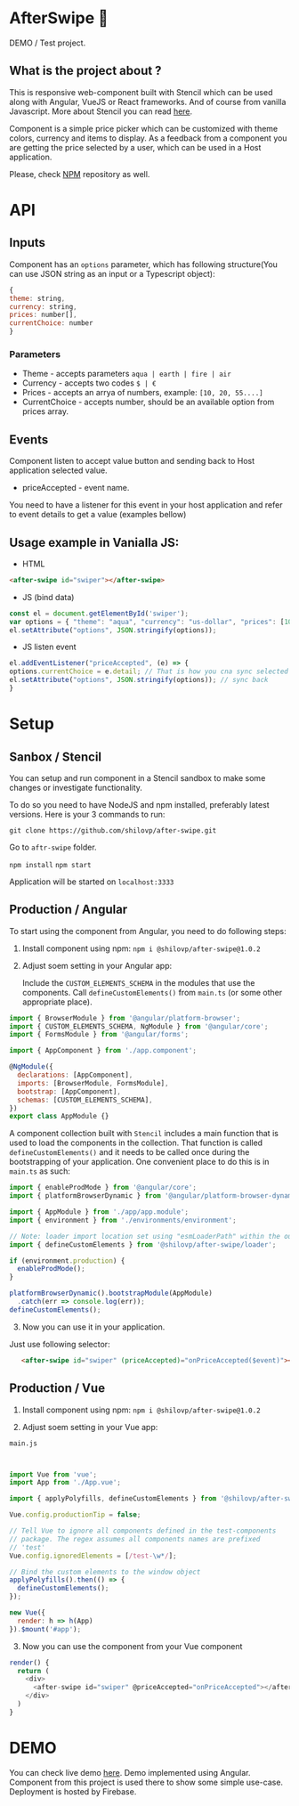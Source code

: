 # AfterSwipe 🚀

DEMO / Test project. 

## What is the project about ? 

This is responsive web-component built with Stencil which can be used along with Angular, VueJS or React frameworks. And of course from vanilla Javascript.
More about Stencil you can read [here](https://stenciljs.com/).

Component is a simple price picker which can be customized with theme colors, currency and items to display. As a feedback from a component you are getting the price selected by a user, which can be used in a Host application.

Please, check [NPM](https://www.npmjs.com/package/@shilovp/after-swipe) repository as well. 

# API 

## Inputs

Component has an `options` parameter, which has following structure(You can use JSON string as an input or a Typescript object):

```javascript
{
theme: string,
currency: string,
prices: number[],
currentChoice: number
}
```

### Parameters

- Theme - accepts parameters `aqua | earth | fire | air`
- Currency - accepts two codes `$ | €`
- Prices - accepts an arrya of numbers, example: `[10, 20, 55....]`
- CurrentChoice - accepts number, should be an available option from prices array. 

## Events

Component listen to accept value button and sending back to Host application selected value. 

- priceAccepted - event name. 

You need to have a listener for this event in your host application and refer to event details to get a value (examples bellow)


## Usage example in Vanialla JS: 

- HTML
```html
<after-swipe id="swiper"></after-swipe>
```

- JS (bind data)

```javascript
const el = document.getElementById('swiper');
var options = { "theme": "aqua", "currency": "us-dollar", "prices": [10, 15, 22, 25, 50, 55, 125, 200, 375, 500, 1500], "currentChoice": 55, "emitOnChange": true }
el.setAttribute("options", JSON.stringify(options));
```

- JS listen event

```javascript
el.addEventListener("priceAccepted", (e) => {
options.currentChoice = e.detail; // That is how you cna sync selected price with your host app data
el.setAttribute("options", JSON.stringify(options)); // sync back
}
```

# Setup

## Sanbox / Stencil 

You can setup and run component in a Stencil sandbox to make some changes or investigate functionality. 

To do so you need to have NodeJS and npm installed, preferably latest versions. 
Here is your 3 commands to run: 

`git clone https://github.com/shilovp/after-swipe.git`

Go to `aftr-swipe` folder. 

`npm install`
`npm start`

Application will be started on `localhost:3333`

## Production / Angular

To start using the component from Angular, you need to do following steps: 

1. Install component using npm: 
`npm i @shilovp/after-swipe@1.0.2`

2. Adjust soem setting in your Angular app: 


    Include the `CUSTOM_ELEMENTS_SCHEMA` in the modules that use the components.
    Call `defineCustomElements()` from `main.ts` (or some other appropriate place).

```javascript
import { BrowserModule } from '@angular/platform-browser';
import { CUSTOM_ELEMENTS_SCHEMA, NgModule } from '@angular/core';
import { FormsModule } from '@angular/forms';

import { AppComponent } from './app.component';

@NgModule({
  declarations: [AppComponent],
  imports: [BrowserModule, FormsModule],
  bootstrap: [AppComponent],
  schemas: [CUSTOM_ELEMENTS_SCHEMA],
})
export class AppModule {}

```

A component collection built with `Stencil` includes a main function that is used to load the components in the collection. That function is called `defineCustomElements()` and it needs to be called once during the bootstrapping of your application. One convenient place to do this is in `main.ts` as such:

```javascript
import { enableProdMode } from '@angular/core';
import { platformBrowserDynamic } from '@angular/platform-browser-dynamic';

import { AppModule } from './app/app.module';
import { environment } from './environments/environment';

// Note: loader import location set using "esmLoaderPath" within the output target config
import { defineCustomElements } from '@shilovp/after-swipe/loader';

if (environment.production) {
  enableProdMode();
}

platformBrowserDynamic().bootstrapModule(AppModule)
  .catch(err => console.log(err));
defineCustomElements();
```


3. Now you can use it in your application. 

Just use following selector: 

```html 
   <after-swipe id="swiper" (priceAccepted)="onPriceAccepted($event)"></after-swipe>
```

## Production / Vue

1. Install component using npm: 
`npm i @shilovp/after-swipe@1.0.2`


2. Adjust soem setting in your Vue app: 

`main.js`

```javascript


import Vue from 'vue';
import App from './App.vue';

import { applyPolyfills, defineCustomElements } from '@shilovp/after-swipe/loader';

Vue.config.productionTip = false;

// Tell Vue to ignore all components defined in the test-components
// package. The regex assumes all components names are prefixed
// 'test'
Vue.config.ignoredElements = [/test-\w*/];

// Bind the custom elements to the window object
applyPolyfills().then(() => {
  defineCustomElements();
});

new Vue({
  render: h => h(App)
}).$mount('#app');
```

3. Now you can use the component from your Vue component 

```javascript
render() {
  return (
    <div>
      <after-swipe id="swiper" @priceAccepted="onPriceAccepted"></after-swipe>
    </div>
  )
}
```

# DEMO 

You can check live demo [here](https://after-swipe-demo.firebaseapp.com/). Demo implemented using Angular. Component from this project is used there to show some simple use-case.
Deployment is hosted by Firebase.